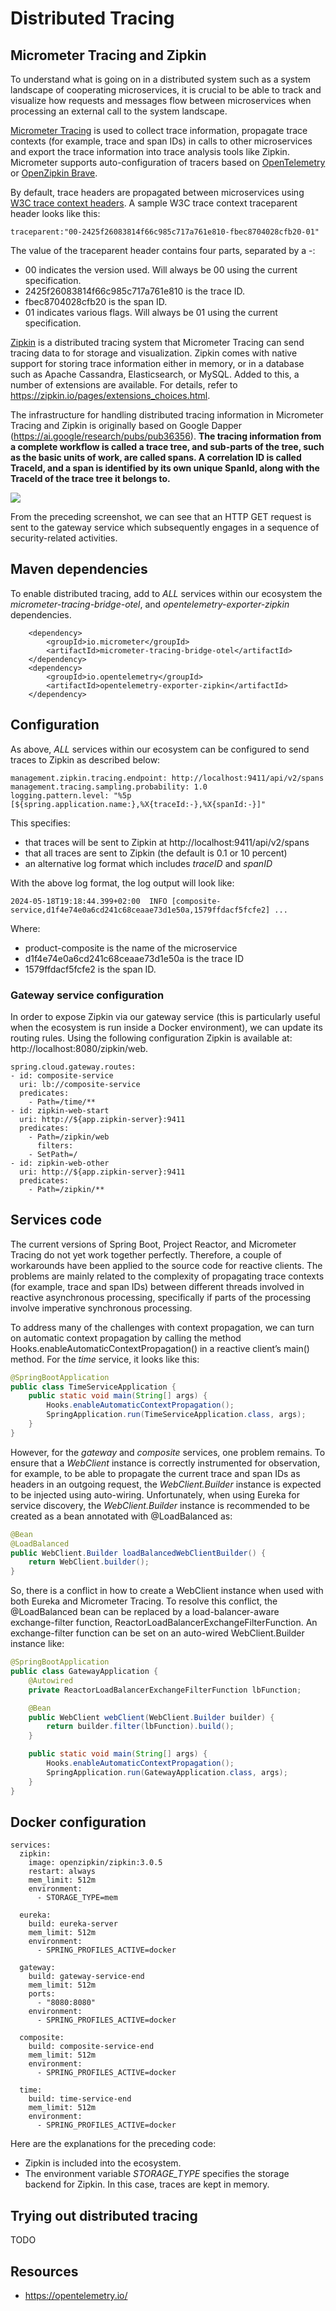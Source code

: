 # Distributed Tracing

## Micrometer Tracing and Zipkin
To understand what is going on in a distributed system such as a system landscape of cooperating
microservices, it is crucial to be able to track and visualize how requests and messages flow between microservices when processing an external call to the system landscape.

[Micrometer Tracing](https://github.com/micrometer-metrics) is used to collect trace information, propagate trace contexts (for example, trace and span IDs) in calls to other microservices and export the trace information into trace analysis tools like Zipkin. Micrometer
supports auto-configuration of tracers based on [OpenTelemetry](https://opentelemetry.io/) or
[OpenZipkin Brave](https://github.com/openzipkin/brave).

By default, trace headers are propagated between microservices using [W3C trace context headers](https://www.w3.org/TR/trace-context/). A sample W3C trace context traceparent header looks like this:

```
traceparent:"00-2425f26083814f66c985c717a761e810-fbec8704028cfb20-01"
```

The value of the traceparent header contains four parts, separated by a -:

* 00 indicates the version used. Will always be 00 using the current specification.
* 2425f26083814f66c985c717a761e810 is the trace ID.
* fbec8704028cfb20 is the span ID.
* 01 indicates various flags. Will always be 01 using the current specification.

[Zipkin](http://zipkin.io) is a distributed tracing system that Micrometer Tracing can send tracing data to for storage and visualization. Zipkin comes with native support for storing trace information either in memory, or in a database such as Apache Cassandra, Elasticsearch, or MySQL. Added to this, a number of extensions are available. For details, refer to https://zipkin.io/pages/extensions_choices.html. 

The infrastructure for handling distributed tracing information in Micrometer Tracing and Zipkin is
originally based on Google Dapper (https://ai.google/research/pubs/pub36356). **The tracing information from a complete workflow is called a trace tree, and sub-parts of the tree, such
as the basic units of work, are called spans. A correlation ID is called TraceId, and a span is identified by its own unique SpanId, along with the TraceId of the trace tree it belongs to.**

![](images/distributed-tracing-example.avif)

From the preceding screenshot, we can see that an HTTP GET request is sent to the gateway service which subsequently engages in a sequence of security-related activities.

## Maven dependencies
To enable distributed tracing, add to *ALL* services within our ecosystem the *micrometer-tracing-bridge-otel*, and *opentelemetry-exporter-zipkin* dependencies.

```
    <dependency>
        <groupId>io.micrometer</groupId>
        <artifactId>micrometer-tracing-bridge-otel</artifactId>
    </dependency>
    <dependency>
        <groupId>io.opentelemetry</groupId>
        <artifactId>opentelemetry-exporter-zipkin</artifactId>
    </dependency>
```

## Configuration

As above, *ALL* services within our ecosystem can be configured to send traces to Zipkin as described below:

```
management.zipkin.tracing.endpoint: http://localhost:9411/api/v2/spans
management.tracing.sampling.probability: 1.0
logging.pattern.level: "%5p [${spring.application.name:},%X{traceId:-},%X{spanId:-}]"
```

This specifies:
* that traces will be sent to Zipkin at http://localhost:9411/api/v2/spans
* that all traces are sent to Zipkin (the default is 0.1 or 10 percent)
* an alternative log format which includes *traceID* and *spanID*

With the above log format, the log output will look like:

```
2024-05-18T19:18:44.399+02:00  INFO [composite-service,d1f4e74e0a6cd241c68ceaae73d1e50a,1579ffdacf5fcfe2] ...
```

Where: 
* product-composite is the name of the microservice
* d1f4e74e0a6cd241c68ceaae73d1e50a is the trace ID
* 1579ffdacf5fcfe2 is the span ID.

### Gateway service configuration
In order to expose Zipkin via our gateway service (this is particularly useful when the ecosystem is run inside a Docker environment), we can update its routing rules. Using the following configuration Zipkin is available at: http://localhost:8080/zipkin/web.

```
spring.cloud.gateway.routes:
- id: composite-service
  uri: lb://composite-service
  predicates:
    - Path=/time/**
- id: zipkin-web-start
  uri: http://${app.zipkin-server}:9411
  predicates:
    - Path=/zipkin/web
      filters:
    - SetPath=/
- id: zipkin-web-other
  uri: http://${app.zipkin-server}:9411
  predicates:
    - Path=/zipkin/**
```

## Services code
The current versions of Spring Boot, Project Reactor, and Micrometer Tracing do not yet work together perfectly. Therefore, a couple of workarounds have been applied to the source code for reactive clients. The problems are mainly related to the complexity of propagating trace contexts (for example, trace and span IDs) between different threads involved in reactive asynchronous processing, specifically if parts of the processing involve imperative synchronous processing.

To address many of the challenges with context propagation, we can turn on automatic context propagation by calling the method Hooks.enableAutomaticContextPropagation() in a reactive client’s
main() method. For the *time* service, it looks like this:

```java
@SpringBootApplication
public class TimeServiceApplication {
	public static void main(String[] args) {
		Hooks.enableAutomaticContextPropagation();
		SpringApplication.run(TimeServiceApplication.class, args);
	}
}
```

However, for the *gateway* and *composite* services, one problem remains. To ensure that a *WebClient* instance is correctly instrumented for observation, for example, to be able to propagate the current trace and span IDs as headers in an outgoing request, the *WebClient.Builder* instance is expected to be injected using auto-wiring. Unfortunately, when using Eureka for service discovery, the *WebClient.Builder* instance is recommended to be created as a bean annotated with @LoadBalanced as:

```java
@Bean
@LoadBalanced
public WebClient.Builder loadBalancedWebClientBuilder() {
    return WebClient.builder();
}
```

So, there is a conflict in how to create a WebClient instance when used with both Eureka and Micrometer Tracing. To resolve this conflict, the @LoadBalanced bean can be replaced by a load-balancer-aware exchange-filter function, ReactorLoadBalancerExchangeFilterFunction. An exchange-filter function can be set on an auto-wired WebClient.Builder instance like:

```java
@SpringBootApplication
public class GatewayApplication {
	@Autowired
	private ReactorLoadBalancerExchangeFilterFunction lbFunction;

	@Bean
	public WebClient webClient(WebClient.Builder builder) {
		return builder.filter(lbFunction).build();
	}

	public static void main(String[] args) {
		Hooks.enableAutomaticContextPropagation();
		SpringApplication.run(GatewayApplication.class, args);
	}
}
```

## Docker configuration

```
services:
  zipkin:
    image: openzipkin/zipkin:3.0.5
    restart: always
    mem_limit: 512m
    environment:
      - STORAGE_TYPE=mem

  eureka:
    build: eureka-server
    mem_limit: 512m
    environment:
      - SPRING_PROFILES_ACTIVE=docker

  gateway:
    build: gateway-service-end
    mem_limit: 512m
    ports:
      - "8080:8080"
    environment:
      - SPRING_PROFILES_ACTIVE=docker

  composite:
    build: composite-service-end
    mem_limit: 512m
    environment:
      - SPRING_PROFILES_ACTIVE=docker

  time:
    build: time-service-end
    mem_limit: 512m
    environment:
      - SPRING_PROFILES_ACTIVE=docker
```

Here are the explanations for the preceding code:
* Zipkin is included into the ecosystem.
* The environment variable _STORAGE_TYPE_ specifies the storage backend for Zipkin. In this case, traces are kept in memory.

## Trying out distributed tracing
TODO

## Resources
* https://opentelemetry.io/